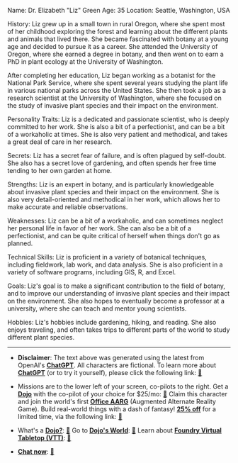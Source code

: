 Name: Dr. Elizabeth "Liz" Green
Age: 35
Location: Seattle, Washington, USA

History:
Liz grew up in a small town in rural Oregon, where she spent most of her childhood exploring the forest and learning about the different plants and animals that lived there. She became fascinated with botany at a young age and decided to pursue it as a career. She attended the University of Oregon, where she earned a degree in botany, and then went on to earn a PhD in plant ecology at the University of Washington.

After completing her education, Liz began working as a botanist for the National Park Service, where she spent several years studying the plant life in various national parks across the United States. She then took a job as a research scientist at the University of Washington, where she focused on the study of invasive plant species and their impact on the environment.

Personality Traits:
Liz is a dedicated and passionate scientist, who is deeply committed to her work. She is also a bit of a perfectionist, and can be a bit of a workaholic at times. She is also very patient and methodical, and takes a great deal of care in her research.

Secrets:
Liz has a secret fear of failure, and is often plagued by self-doubt. She also has a secret love of gardening, and often spends her free time tending to her own garden at home.

Strengths:
Liz is an expert in botany, and is particularly knowledgeable about invasive plant species and their impact on the environment. She is also very detail-oriented and methodical in her work, which allows her to make accurate and reliable observations.

Weaknesses:
Liz can be a bit of a workaholic, and can sometimes neglect her personal life in favor of her work. She can also be a bit of a perfectionist, and can be quite critical of herself when things don't go as planned.

Technical Skills:
Liz is proficient in a variety of botanical techniques, including fieldwork, lab work, and data analysis. She is also proficient in a variety of software programs, including GIS, R, and Excel.

Goals:
Liz's goal is to make a significant contribution to the field of botany, and to improve our understanding of invasive plant species and their impact on the environment. She also hopes to eventually become a professor at a university, where she can teach and mentor young scientists.

Hobbies:
Liz's hobbies include gardening, hiking, and reading. She also enjoys traveling, and often takes trips to different parts of the world to study different plant species.


---
* **Disclaimer**: The text above was generated using the latest from OpenAI's [**ChatGPT**](https://openai.com/blog/chatgpt/).  All characters are fictional.  To learn more about [**ChatGPT**](https://openai.com/blog/chatgpt/) (or to try it yourself), please click the following link: [:closed_book:](https://openai.com/blog/chatgpt/)

* Missions are to the lower left of your screen, co-pilots to the right. Get a [**Dojo**](https://workmates.live/marketplace) with the co-pilot of your choice for $25/mo: [:green_book:](https://workmates.live/marketplace) Claim this character and join the world's first [**Office AARG**](https://dojos.world) (Augmented Alternate Reality Game). Build real-world things with a dash of fantasy! [**25% off**](https://blog.workmates.live/deal-on-a-dojo) for a limited time, via the following link: [:green_book:](https://blog.workmates.live/deal-on-a-dojo) 

* What's a [**Dojo?**](https://workdojos.com): [:blue_book:](https://workdojos.com)  Go to [**Dojo's World**](https://dojos.world): [:blue_book:](https://dojos.world)  Learn about [**Foundry Virtual Tabletop (VTT)**](https://foundryvtt.com): [:closed_book:](https://foundryvtt.com/)

* [**Chat now**](https://chat.workmates.live/channel/support): [:ledger:](https://chat.workmates.live/channel/support)